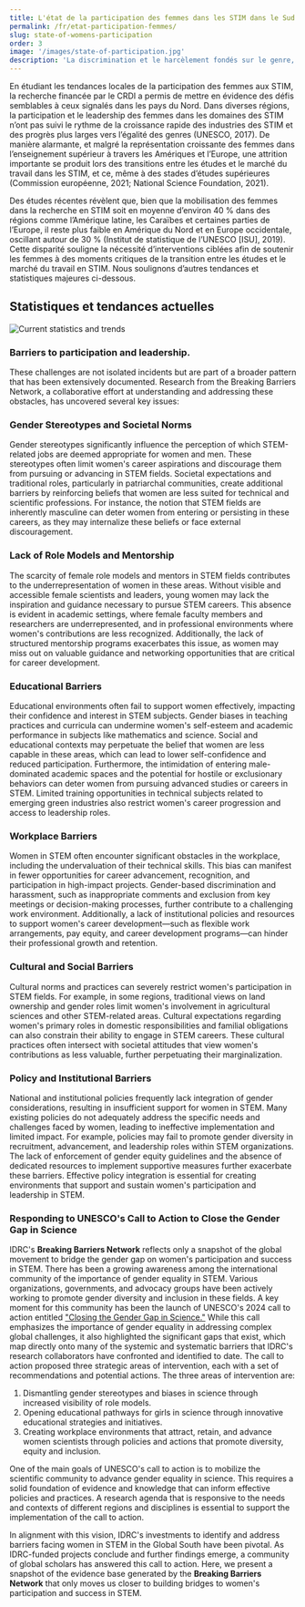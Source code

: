 ```yaml
---
title: L'état de la participation des femmes dans les STIM dans le Sud global
permalink: /fr/etat-participation-femmes/
slug: state-of-womens-participation
order: 3
image: '/images/state-of-participation.jpg'
description: 'La discrimination et le harcèlement fondés sur le genre, comme les commentaires inappropriés et l’exclusion des réunions clés ou des processus de décision, contribuent davantage à un milieu de travail difficile.'
---
```


En étudiant les tendances locales de la participation des femmes aux STIM, la recherche financée par le CRDI a permis de mettre en évidence des défis semblables à ceux signalés dans les pays du Nord. Dans diverses régions, la participation et le leadership des femmes dans les domaines des STIM n’ont pas suivi le rythme de la croissance rapide des industries des STIM et des progrès plus larges vers l’égalité des genres (UNESCO, 2017). De manière alarmante, et malgré la représentation croissante des femmes dans l’enseignement supérieur à travers les Amériques et l’Europe, une attrition importante se produit lors des transitions entre les études et le marché du travail dans les STIM, et ce, même à des stades d’études supérieures (Commission européenne, 2021; National Science Foundation, 2021).

Des études récentes révèlent que, bien que la mobilisation des femmes dans la recherche en STIM soit en moyenne d’environ 40 % dans des régions comme l’Amérique latine, les Caraïbes et certaines parties de l’Europe, il reste plus faible en Amérique du Nord et en Europe occidentale, oscillant autour de 30 % (Institut de statistique de l’UNESCO [ISU], 2019). Cette disparité souligne la nécessité d’interventions ciblées afin de soutenir les femmes à des moments critiques de la transition entre les études et le marché du travail en STIM. Nous soulignons d’autres tendances et statistiques majeures ci-dessous.

## Statistiques et tendances actuelles

![Current statistics and trends](/images/statistics-fr.png)

### Barriers to participation and leadership.

These challenges are not isolated incidents but are part of a broader pattern that has been extensively documented. Research from the Breaking Barriers Network, a collaborative effort at understanding and addressing these obstacles, has uncovered several key issues:

### Gender Stereotypes and Societal Norms
Gender stereotypes significantly influence the perception of which STEM-related jobs are deemed appropriate for women and men. These stereotypes often limit women's career aspirations and discourage them from pursuing or advancing in STEM fields. Societal expectations and traditional roles, particularly in patriarchal communities, create additional barriers by reinforcing beliefs that women are less suited for technical and scientific professions. For instance, the notion that STEM fields are inherently masculine can deter women from entering or persisting in these careers, as they may internalize these beliefs or face external discouragement.

### Lack of Role Models and Mentorship
The scarcity of female role models and mentors in STEM fields contributes to the underrepresentation of women in these areas. Without visible and accessible female scientists and leaders, young women may lack the inspiration and guidance necessary to pursue STEM careers. This absence is evident in academic settings, where female faculty members and researchers are underrepresented, and in professional environments where women's contributions are less recognized. Additionally, the lack of structured mentorship programs exacerbates this issue, as women may miss out on valuable guidance and networking opportunities that are critical for career development.

### Educational Barriers
Educational environments often fail to support women effectively, impacting their confidence and interest in STEM subjects. Gender biases in teaching practices and curricula can undermine women's self-esteem and academic performance in subjects like mathematics and science. Social and educational contexts may perpetuate the belief that women are less capable in these areas, which can lead to lower self-confidence and reduced participation. Furthermore, the intimidation of entering male-dominated academic spaces and the potential for hostile or exclusionary behaviors can deter women from pursuing advanced studies or careers in STEM. Limited training opportunities in technical subjects related to emerging green industries also restrict women's career progression and access to leadership roles.

### Workplace Barriers
Women in STEM often encounter significant obstacles in the workplace, including the undervaluation of their technical skills. This bias can manifest in fewer opportunities for career advancement, recognition, and participation in high-impact projects. Gender-based discrimination and harassment, such as inappropriate comments and exclusion from key meetings or decision-making processes, further contribute to a challenging work environment. Additionally, a lack of institutional policies and resources to support women's career development—such as flexible work arrangements, pay equity, and career development programs—can hinder their professional growth and retention.

### Cultural and Social Barriers
Cultural norms and practices can severely restrict women's participation in STEM fields. For example, in some regions, traditional views on land ownership and gender roles limit women's involvement in agricultural sciences and other STEM-related areas. Cultural expectations regarding women's primary roles in domestic responsibilities and familial obligations can also constrain their ability to engage in STEM careers. These cultural practices often intersect with societal attitudes that view women's contributions as less valuable, further perpetuating their marginalization.

### Policy and Institutional Barriers
National and institutional policies frequently lack integration of gender considerations, resulting in insufficient support for women in STEM. Many existing policies do not adequately address the specific needs and challenges faced by women, leading to ineffective implementation and limited impact. For example, policies may fail to promote gender diversity in recruitment, advancement, and leadership roles within STEM organizations. The lack of enforcement of gender equity guidelines and the absence of dedicated resources to implement supportive measures further exacerbate these barriers. Effective policy integration is essential for creating environments that support and sustain women's participation and leadership in STEM.

### Responding to UNESCO's Call to Action to Close the Gender Gap in Science

IDRC's **Breaking Barriers Network** reflects only a snapshot of the global movement to bridge the gender gap on women's participation and success in STEM. There has been a growing awareness among the international community of the importance of gender equality in STEM. Various organizations, governments, and advocacy groups have been actively working to promote gender diversity and inclusion in these fields. 
A key moment for this community has been the launch of UNESCO's 2024 call to action entitled ["Closing the Gender Gap in Science."](https://dataviz.unesco.org/en/science-technology-and-innovation/cta) While this call emphasizes the importance of gender equality in addressing complex global challenges, it also highlighted the significant gaps that exist, which map directly onto many of the systemic and systematic barriers that IDRC's research collaborators have confronted and identified to date.
The call to action proposed three strategic areas of intervention, each with a set of recommendations and potential actions. The three areas of intervention are: 

1.	Dismantling gender stereotypes and biases in science through increased visibility of role models.
2.	Opening educational pathways for girls in science through innovative educational strategies and initiatives.
3.	Creating workplace environments that attract, retain, and advance women scientists through policies and actions that promote diversity, equity and inclusion.

One of the main goals of UNESCO's call to action is to mobilize the scientific community to advance gender equality in science. This requires a solid foundation of evidence and knowledge that can inform effective policies and practices. A research agenda that is responsive to the needs and contexts of different regions and disciplines is essential to support the implementation of the call to action.  

In alignment with this vision, IDRC's investments to identify and address barriers facing women in STEM in the Global South have been pivotal. As IDRC-funded projects conclude and further findings emerge, a community of global scholars has answered this call to action. Here, we present a snapshot of the evidence base generated by the **Breaking Barriers Network** that only moves us closer to building bridges to women's participation and success in STEM.
